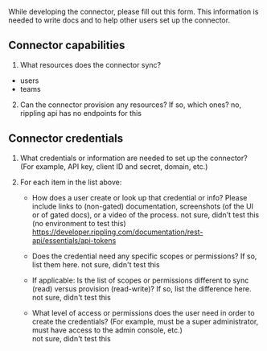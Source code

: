 While developing the connector, please fill out this form. This information is needed to write docs and to help other users set up the connector.

## Connector capabilities

1. What resources does the connector sync?
- users
- teams

2. Can the connector provision any resources? If so, which ones? 
no, rippling api has no endpoints for this

## Connector credentials 

1. What credentials or information are needed to set up the connector? (For example, API key, client ID and secret, domain, etc.)

2. For each item in the list above: 

   * How does a user create or look up that credential or info? Please include links to (non-gated) documentation, screenshots (of the UI or of gated docs), or a video of the process. 
    not sure, didn't test this (no environment to test this) https://developer.rippling.com/documentation/rest-api/essentials/api-tokens

   * Does the credential need any specific scopes or permissions? If so, list them here. 
   not sure, didn't test this 

   * If applicable: Is the list of scopes or permissions different to sync (read) versus provision (read-write)? If so, list the difference here. 
   not sure, didn't test this

   * What level of access or permissions does the user need in order to create the credentials? (For example, must be a super administrator, must have access to the admin console, etc.)  
   not sure, didn't test this
